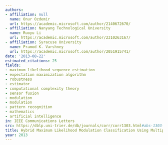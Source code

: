 ```yaml
---
authors:
- affiliation: null
  name: Onur Ozdemir
  url: https://academic.microsoft.com/author/2140672670/
- affiliation: Nanyang Technological University
  name: Ruoyu Li
  url: https://academic.microsoft.com/author/2310263167/
- affiliation: Syracuse University
  name: Pramod K. Varshney
  url: https://academic.microsoft.com/author/2051915741/
date: '2013-08-22'
estimated_citations: 25
fields:
- maximum likelihood sequence estimation
- expectation maximization algorithm
- robustness
- estimator
- computational complexity theory
- sensor fusion
- modulation
- modulation
- pattern recognition
- mathematics
- artificial intelligence
in: IEEE Communications Letters
src: https://dblp.uni-trier.de/db/journals/corr/corr1303.html#abs-1303-0775
title: Hybrid Maximum Likelihood Modulation Classification Using Multiple Radios
year: 2013
---
```

